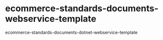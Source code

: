 # ecommerce-standards-documents-webservice-template
ecommerce-standards-documents-dotnet-webservice-template
